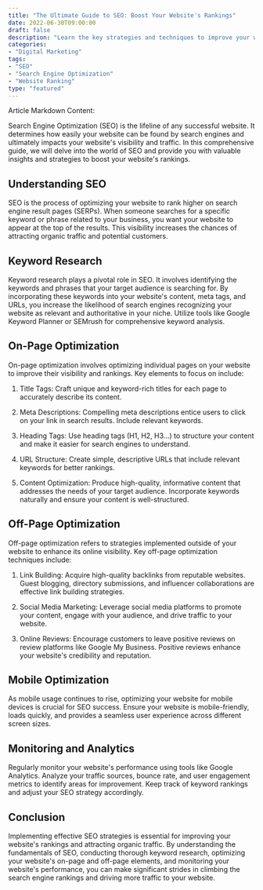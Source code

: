 ```yaml
--- 
title: "The Ultimate Guide to SEO: Boost Your Website's Rankings"
date: 2022-06-30T09:00:00
draft: false
description: "Learn the key strategies and techniques to improve your website's SEO and climb the search engine rankings."
categories:
- "Digital Marketing"
tags:
- "SEO"
- "Search Engine Optimization"
- "Website Ranking"
type: "featured"
---
```


Article Markdown Content:

Search Engine Optimization (SEO) is the lifeline of any successful website. It determines how easily your website can be found by search engines and ultimately impacts your website's visibility and traffic. In this comprehensive guide, we will delve into the world of SEO and provide you with valuable insights and strategies to boost your website's rankings.

## Understanding SEO

SEO is the process of optimizing your website to rank higher on search engine result pages (SERPs). When someone searches for a specific keyword or phrase related to your business, you want your website to appear at the top of the results. This visibility increases the chances of attracting organic traffic and potential customers.

## Keyword Research

Keyword research plays a pivotal role in SEO. It involves identifying the keywords and phrases that your target audience is searching for. By incorporating these keywords into your website's content, meta tags, and URLs, you increase the likelihood of search engines recognizing your website as relevant and authoritative in your niche. Utilize tools like Google Keyword Planner or SEMrush for comprehensive keyword analysis.

## On-Page Optimization

On-page optimization involves optimizing individual pages on your website to improve their visibility and rankings. Key elements to focus on include:

1. Title Tags: Craft unique and keyword-rich titles for each page to accurately describe its content.

2. Meta Descriptions: Compelling meta descriptions entice users to click on your link in search results. Include relevant keywords.

3. Heading Tags: Use heading tags (H1, H2, H3...) to structure your content and make it easier for search engines to understand.

4. URL Structure: Create simple, descriptive URLs that include relevant keywords for better rankings.

5. Content Optimization: Produce high-quality, informative content that addresses the needs of your target audience. Incorporate keywords naturally and ensure your content is well-structured.

## Off-Page Optimization

Off-page optimization refers to strategies implemented outside of your website to enhance its online visibility. Key off-page optimization techniques include:

1. Link Building: Acquire high-quality backlinks from reputable websites. Guest blogging, directory submissions, and influencer collaborations are effective link building strategies.

2. Social Media Marketing: Leverage social media platforms to promote your content, engage with your audience, and drive traffic to your website.

3. Online Reviews: Encourage customers to leave positive reviews on review platforms like Google My Business. Positive reviews enhance your website's credibility and reputation.

## Mobile Optimization

As mobile usage continues to rise, optimizing your website for mobile devices is crucial for SEO success. Ensure your website is mobile-friendly, loads quickly, and provides a seamless user experience across different screen sizes.

## Monitoring and Analytics

Regularly monitor your website's performance using tools like Google Analytics. Analyze your traffic sources, bounce rate, and user engagement metrics to identify areas for improvement. Keep track of keyword rankings and adjust your SEO strategy accordingly.

## Conclusion

Implementing effective SEO strategies is essential for improving your website's rankings and attracting organic traffic. By understanding the fundamentals of SEO, conducting thorough keyword research, optimizing your website's on-page and off-page elements, and monitoring your website's performance, you can make significant strides in climbing the search engine rankings and driving more traffic to your website.
